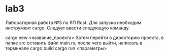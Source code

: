 # lab3
Лабораторная работа №3 по ЯП Rust. Для запуска необходим инструмент cargo. 
Следует ввести следующую команду.

cargo new <название_проекта>
Затем перейти в директорию проекта, в папке src оставить файл main.rs, после чего выйти, написать в терминале
cargo build
cargo run <параметры>
